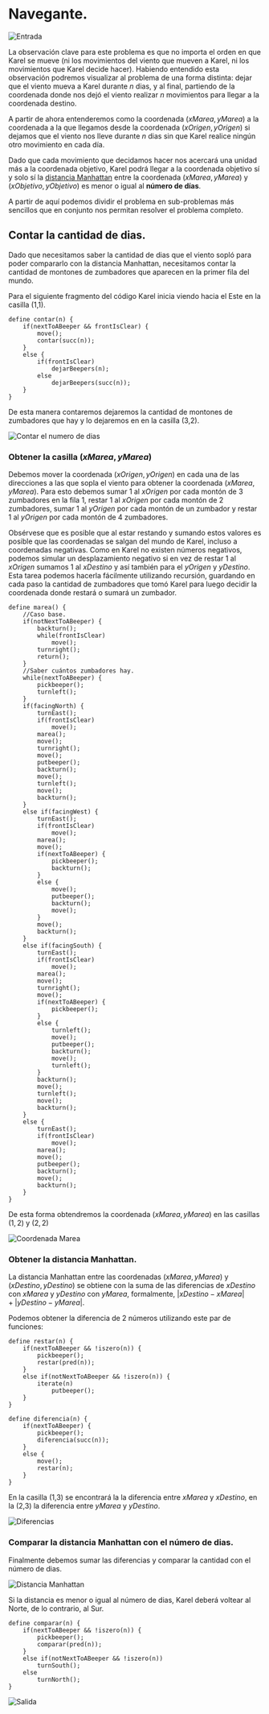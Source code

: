 # Navegante.

![Entrada](1.png)

La observación clave para este problema es que no importa el orden en que Karel se mueve (ni los movimientos del viento que mueven a Karel, ni los movimientos que Karel decide hacer). Habiendo entendido esta observación podremos visualizar al problema de una forma distinta: dejar que el viento mueva a Karel durante $n$ dias, y al final, partiendo de la coordenada donde nos dejó el viento realizar $n$ movimientos para llegar a la coordenada destino.

A partir de ahora entenderemos como la coordenada $(xMarea,yMarea)$ a la coordenada a la que llegamos desde la coordenada $(xOrigen,yOrigen)$ si dejamos que el viento nos lleve durante $n$ dias sin que Karel realice ningún otro movimiento en cada día.

Dado que cada movimiento que decidamos hacer nos acercará una unidad más a la coordenada objetivo, Karel podrá llegar a la coordenada objetivo sí y solo sí la [distancia Manhattan][1] entre la coordenada $(xMarea,yMarea)$ y $(xObjetivo,yObjetivo)$ es menor o igual al **número de días**.

A partir de aquí podemos dividir el problema en sub-problemas más sencillos que en conjunto nos permitan resolver el problema completo.

## Contar la cantidad de dias.

Dado que necesitamos saber la cantidad de dias que el viento sopló para poder compararlo con la distancia Manhattan, necesitamos contar la cantidad de montones de zumbadores que aparecen en la primer fila del mundo.

Para el siguiente fragmento del código Karel inicia viendo hacia el Este en la casilla (1,1).

    define contar(n) {
    	if(nextToABeeper && frontIsClear) {
    		move();
    		contar(succ(n));
    	}
    	else {
    		if(frontIsClear)
    			dejarBeepers(n);
    		else
    			dejarBeepers(succ(n));
    	}
    }

De esta manera contaremos dejaremos la cantidad de montones de zumbadores que hay y lo dejaremos en en la casilla (3,2).

![Contar el numero de dias](2.png)

### Obtener la casilla $(xMarea,yMarea)$

Debemos mover la coordenada $(xOrigen,yOrigen)$ en cada una de las direcciones a las que sopla el viento para obtener la coordenada $(xMarea,yMarea)$. Para esto debemos sumar 1 al $xOrigen$ por cada montón de 3 zumbadores en la fila 1, restar 1 al $xOrigen$ por cada montón de 2 zumbadores, sumar 1 al $yOrigen$ por cada montón de un zumbador y restar 1 al $yOrigen$ por cada montón de 4 zumbadores.

Obsérvese que es posible que al estar restando y sumando estos valores es posible que las coordenadas se salgan del mundo de Karel, incluso a coordenadas negativas. Como en Karel no existen números negativos, podemos simular un desplazamiento negativo si en vez de restar 1 al $xOrigen$ sumamos 1 al $xDestino$ y así también para el $yOrigen$ y $yDestino$. Esta tarea podemos hacerla fácilmente utilizando recursión, guardando en cada paso la cantidad de zumbadores que tomó Karel para luego decidir la coordenada donde restará o sumará un zumbador.

    define marea() {
    	//Caso base.
    	if(notNextToABeeper) {
    		backturn();
    		while(frontIsClear)
    			move();
    		turnright();
    		return();
    	}
    	//Saber cuántos zumbadores hay.
    	while(nextToABeeper) {
    		pickbeeper();
    		turnleft();
    	}
    	if(facingNorth) {
    		turnEast();
    		if(frontIsClear)
    			move();
    		marea();
    		move();
    		turnright();
    		move();
    		putbeeper();
    		backturn();
    		move();
    		turnleft();
    		move();
    		backturn();
    	}
    	else if(facingWest) {
    		turnEast();
    		if(frontIsClear)
    			move();
    		marea();
    		move();
    		if(nextToABeeper) {
    			pickbeeper();
    			backturn();
    		}
    		else {
    			move();
    			putbeeper();
    			backturn();
    			move();
    		}
    		move();
    		backturn();
    	}
    	else if(facingSouth) {
    		turnEast();
    		if(frontIsClear)
    			move();
    		marea();
    		move();
    		turnright();
    		move();
    		if(nextToABeeper) {
    			pickbeeper();
    		}
    		else {
    			turnleft();
    			move();
    			putbeeper();
    			backturn();
    			move();
    			turnleft();
    		}
    		backturn();
    		move();
    		turnleft();
    		move();
    		backturn();
    	}
    	else {
    		turnEast();
    		if(frontIsClear)
    			move();
    		marea();
    		move();
    		putbeeper();
    		backturn();
    		move();
    		backturn();
    	}
    }

De esta forma obtendremos la coordenada $(xMarea,yMarea)$ en las casillas $(1,2)$ y $(2,2)$

![Coordenada Marea](3.png)

### Obtener la distancia Manhattan.

La distancia Manhattan entre las coordenadas $(xMarea,yMarea)$ y $(xDestino,yDestino)$ se obtiene con la suma de las diferencias de $xDestino$ con $xMarea$ y $yDestino$ con $yMarea$, formalmente, $|xDestino-xMarea| + |yDestino-yMarea|$.

Podemos obtener la diferencia de 2 números utilizando este par de funciones:

    define restar(n) {
    	if(nextToABeeper && !iszero(n)) {
    		pickbeeper();
    		restar(pred(n));
    	}
    	else if(notNextToABeeper && !iszero(n)) {
    		iterate(n)
    			putbeeper();
    	}
    }

    define diferencia(n) {
    	if(nextToABeeper) {
    		pickbeeper();
    		diferencia(succ(n));
    	}
    	else {
    		move();
    		restar(n);
    	}
    }

En la casilla (1,3) se encontrará la la diferencia entre $xMarea$ y $xDestino$, en la (2,3) la diferencia entre $yMarea$ y $yDestino$.

![Diferencias](4.png)

### Comparar la distancia Manhattan con el número de dias.

Finalmente debemos sumar las diferencias y comparar la cantidad con el número de dias.

![Distancia Manhattan](5.png)

Si la distancia es menor o igual al número de dias, Karel deberá voltear al Norte, de lo contrario, al Sur.

    define comparar(n) {
    	if(nextToABeeper && !iszero(n)) {
    		pickbeeper();
    		comparar(pred(n));
    	}
    	else if(notNextToABeeper && !iszero(n))
    		turnSouth();
    	else
    		turnNorth();
    }

![Salida](6.png)

[1]: https://es.wikipedia.org/wiki/Geometr%C3%ADa_del_taxista

